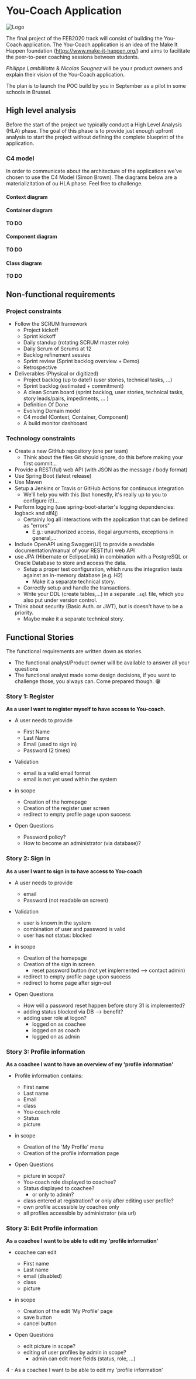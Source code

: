 # You-Coach Application

![Logo](switchfully_logo.png)

The final project of the FEB2020 track will consist of building the You-Coach application. 
The You-Coach application is an idea of the Make It Happen foundation (https://www.make-it-happen.org/) 
and aims to facilitate the peer-to-peer coaching sessions between students.

*Philippe Lambilliotte* & *Nicolas Sougnez* will be you r product owners and explain their vision of the You-Coach application.

The plan is to launch the POC build by you in September as a pilot in some schools in Brussel.

## High level analysis

Before the start of the project we typically conduct a High Level Analysis (HLA) phase. 
The goal of this phase is to provide just enough upfront analysis to start the project without defining the complete blueprint of the application.

### C4 model

In order to communicate about the architecture of the applications we've chosen to use the C4 Model (Simon Brown).
The diagrams below are a materializitation of ou HLA phase. Feel free to challenge.

#### Context diagram

#### Container diagram

**TO DO**

#### Component diagram

**TO DO**

#### Class diagram

**TO DO**

## Non-functional requirements

### Project constraints

- Follow the SCRUM framework
    - Project kickoff
    - Sprint kickoff
    - Daily standup (rotating SCRUM master role)
    - Daily Scrum of Scrums at 12
    - Backlog refinement sessies 
    - Sprint review (Sprint backlog overview + Demo)
    - Retrospective 
- Deliverables (Physical or digitized)
    - Project backlog (up to date!) (user stories, technical tasks, ...)
    - Sprint backlog (estimated + commitment)
    - A clean Scrum board (sprint backlog, user stories, technical tasks, story leads/pairs, impediments, ... )
    - Definition Of Done
    - Evolving Domain model
    - C4 model (Context, Container, Component)
    - A build monitor dashboard

### Technology constraints

- Create a new GitHub repository (one per team)
    - Think about the files Git should ignore, do this before making your first commit...
- Provide a REST(ful) web API (with JSON as the message / body format)
- Use Spring Boot (latest release)
- Use Maven
- Setup a Jenkins or Travis or GitHub Actions for continuous integration
    - We'll help you with this (but honestly, it's really up to you to configure it!)...
- Perform logging (use spring-boot-starter's logging dependencies: logback and slf4j)
    - Certainly log all interactions with the application that can be defined as "errors"
        - E.g.: unauthorized access, illegal arguments, exceptions in general,...
- Include OpenAPI using Swagger(UI) to provide a readable documentation/manual of your REST(ful) web API
- use JPA (Hibernate or EclipseLink) in combination with a PostgreSQL or Oracle Database to store and access the data.
    - Setup a proper test configuration, which runs the integration tests against an in-memory database (e.g. H2)
        - Make it a separate technical story.
    - Correctly setup and handle the transactions.
    - Write your DDL (create tables,...) in a separate `.sql` file, which you also put under version control.
- Think about security (Basic Auth. or JWT), but is doesn't have to be a priority.
    - Maybe make it a separate technical story.


## Functional Stories

The functional requirements are written down as stories.

- The functional analyst/Product owner will be available to answer all your questions 
- The functional analyst made some design decisions, if you want to challenge those, you always can. Come prepared though. :grin:

### Story 1: Register
**As a user I want to register myself to have access to You-coach.**

- A user needs to provide
    - First Name
    - Last Name
    - Email (used to sign in)
    - Password (2 times)
    
- Validation
    - email is a valid email format
    - email is not yet used within the system      
    
- in scope
    - Creation of the homepage 
    - Creation of the register user screen
    - redirect to empty profile page upon success       

- Open Questions
    - Password policy?
    - How to become an administrator (via database)?
    
    
### Story 2: Sign in
**As a user I want to sign in to have access to You-coach**

- A user needs to provide
    - email
    - Password (not readable on screen)
    
- Validation
    - user is known in the system
    - combination of user and password is valid
    - user has not status: blocked     
    
- in scope
    - Creation of the homepage 
    - Creation of the sign in screen
        - reset password button (not yet implemented --> contact admin)
    - redirect to empty profile page upon success
    - redirect to home page after sign-out
       
- Open Questions
    - How will a password reset happen before story 31 is implemented?
    - adding status blocked via DB --> benefit?
    - adding user role at logon?
        - logged on as coachee
        - logged on as coach
        - logged on as admin
    
### Story 3: Profile information
 **As a coachee I want to have an overview of my 'profile information'**   
 
 - Profile information contains:
     - First name
     - Last name
     - Email
     - class  
     - You-coach role
     - Status 
     - picture   
      
 - in scope
     - Creation of the 'My Profile' menu
     - Creation of the profile information page     
 
 - Open Questions
     - picture in scope?
     - You-coach role displayed to coachee?
     - Status displayed to coachee?
        - or only to admin?
     - class entered at registration? or only after editing user profile?
     - own profile accessible by coachee only
     - all profiles accessible by administrator (via url)
     
### Story 3: Edit Profile information
 **As a coachee I want to be able to edit my 'profile information'**   
 
 - coachee can edit
     - First name
     - Last name
     - email (disabled)
     - class  
     - picture   
      
 - in scope
     - Creation of the edit 'My Profile' page
     - save button 
     - cancel button
      
 - Open Questions
     - edit picture in scope?
     - editing of user profiles by admin in scope?
        - admin can edit more fields (status, role, ...)
 
   
 4 - As a coachee I want to be able to edit my 'profile information'    
     
